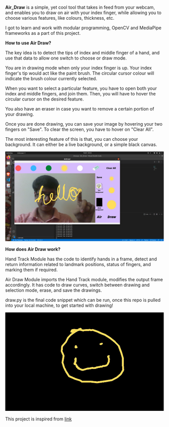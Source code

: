 <strong>Air_Draw</strong> is a simple, yet cool tool that takes in feed from your webcam, and enables you to draw on air with your index finger, while allowing you to choose various features, like colours, thickness, etc.

I got to learn and work with modular programming, OpenCV and MediaPipe frameworks as a part of this project.

<strong>How to use Air Draw?</strong>

The key idea is to detect the tips of index and middle finger of a hand, and use that data to allow one switch to choose or draw mode.

You are in drawing mode when only your index finger is up. Your index finger's tip would act like the paint brush. The circular cursor colour will indicate the brush colour currently selected.

When you want to select a particular feature, you have to open both your index and middle fingers, and join them. Then, you will have to hover the circular cursor on the desired feature.

You also have an eraser in case you want to remove a certain portion of your drawing.

Once you are done drawing, you can save your image by hovering your two fingers on "Save".
To clear the screen, you have to hover on "Clear All".

The most interesting feature of this is that, you can choose your background. It can either be a live background, or a simple black canvas.

![Demo Image](https://github.com/YashasTadikamalla/Epoch/blob/main/Air_Draw/Demo.png)

<strong>How does Air Draw work?</strong>

Hand Track Module has the code to identify hands in a frame, detect and return information related to landmark positions, status of fingers, and marking them if required.

Air Draw Module imports the Hand Track module, modifies the output frame accordingly. It has code to draw curves, switch between drawing and selection mode, erase, and save the drawings.

draw.py is the final code snippet which can be run, once this repo is pulled into your local machine, to get started with drawing!

![Saved Image](https://github.com/YashasTadikamalla/Epoch/blob/main/Air_Draw/Saved.jpg)

This project is inspired from [link](https://youtu.be/ZiwZaAVbXQo)
